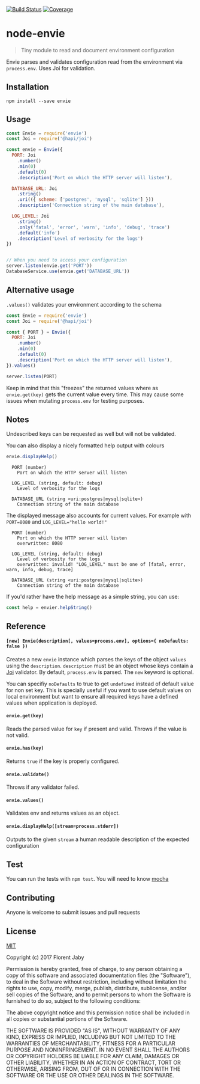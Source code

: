 [![Build Status][travis-image]][travis-url] [![Coverage][coveralls-image]][coveralls-url]

node-envie
==================

> Tiny module to read and document environment configuration

Envie parses and validates configuration read from the environment
via `process.env`. Uses Joi for validation.

Installation
------------

    npm install --save envie

Usage
-----

```javascript
const Envie = require('envie')
const Joi = require('@hapi/joi')

const envie = Envie({
  PORT: Joi
    .number()
    .min(0)
    .default(0)
    .description('Port on which the HTTP server will listen'),

  DATABASE_URL: Joi
    .string()
    .uri(({ scheme: ['postgres', 'mysql', 'sqlite'] }))
    .description('Connection string of the main database'),

  LOG_LEVEL: Joi
    .string()
    .only('fatal', 'error', 'warn', 'info', 'debug', 'trace')
    .default('info')
    .description('Level of verbosity for the logs')
})


// When you need to access your configuration
server.listen(envie.get('PORT'))
DatabaseService.use(envie.get('DATABASE_URL'))
```

Alternative usage
---

`.values()` validates your environment according to the schema

```javascript
const Envie = require('envie')
const Joi = require('@hapi/joi')

const { PORT } = Envie({
  PORT: Joi
    .number()
    .min(0)
    .default(0)
    .description('Port on which the HTTP server will listen'),
}).values()

server.listen(PORT)
```

Keep in mind that this "freezes" the returned values where as `envie.get(key)` gets
the current value every time. This may cause some issues when mutating `process.env`
for testing purposes.

Notes
---

Undescribed keys can be requested as well but will not be validated.

You can also display a nicely formatted help output with colours

```javascript
envie.displayHelp()
```

```
  PORT (number)
    Port on which the HTTP server will listen

  LOG_LEVEL (string, default: debug)
    Level of verbosity for the logs

  DATABASE_URL (string <uri:postgres|mysql|sqlite>)
    Connection string of the main database

```

The displayed message also accounts for current values. For example
with `PORT=8080` and `LOG_LEVEL="hello world!"`

```
  PORT (number)
    Port on which the HTTP server will listen
    overwritten: 8080

  LOG_LEVEL (string, default: debug)
    Level of verbosity for the logs
    overwritten: invalid! "LOG_LEVEL" must be one of [fatal, error, warn, info, debug, trace]

  DATABASE_URL (string <uri:postgres|mysql|sqlite>)
    Connection string of the main database

```

If you'd rather have the help message as a simple string, you can use:

```javascript
const help = envier.helpString()
```


Reference
---------

#### `[new] Envie(description[, values=process.env], options={ noDefaults: false })`

Creates a new `envie` instance which parses the keys of the object `values` using the `description`.
`description` must be an object whose keys contain a [Joi](https://www.npmjs.com/package/joi) validator.
By default, `process.env` is parsed. The `new` keyword is optional.

You can specifiy `noDefaults` to true to get `undefined` instead of default value for non set key.
This is specially useful if you want to use default values on local environment but want to ensure all required keys
have a defined values when application is deployed.

#### `envie.get(key)`

Reads the parsed value for `key` if present and valid. Throws if the value is not valid.

#### `envie.has(key)`

Returns `true` if the key is properly configured.

#### `envie.validate()`

Throws if any validator failed.

#### `envie.values()`

Validates env and returns values as an object.

#### `envie.displayHelp([stream=process.stderr])`

Outputs to the given `stream` a human readable description of the expected configuration

Test
----

You can run the tests with `npm test`. You will need to know [mocha][mocha-url]

Contributing
------------

Anyone is welcome to submit issues and pull requests


License
-------

[MIT](http://opensource.org/licenses/MIT)

Copyright (c) 2017 Florent Jaby

Permission is hereby granted, free of charge, to any person obtaining a copy of this software and associated documentation files (the "Software"), to deal in the Software without restriction, including without limitation the rights to use, copy, modify, merge, publish, distribute, sublicense, and/or sell copies of the Software, and to permit persons to whom the Software is furnished to do so, subject to the following conditions:

The above copyright notice and this permission notice shall be included in all copies or substantial portions of the Software.

THE SOFTWARE IS PROVIDED "AS IS", WITHOUT WARRANTY OF ANY KIND, EXPRESS OR IMPLIED, INCLUDING BUT NOT LIMITED TO THE WARRANTIES OF MERCHANTABILITY, FITNESS FOR A PARTICULAR PURPOSE AND NONINFRINGEMENT. IN NO EVENT SHALL THE AUTHORS OR COPYRIGHT HOLDERS BE LIABLE FOR ANY CLAIM, DAMAGES OR OTHER LIABILITY, WHETHER IN AN ACTION OF CONTRACT, TORT OR OTHERWISE, ARISING FROM, OUT OF OR IN CONNECTION WITH THE SOFTWARE OR THE USE OR OTHER DEALINGS IN THE SOFTWARE.


[travis-image]: http://img.shields.io/travis/Floby/node-envie/master.svg?style=flat
[travis-url]: https://travis-ci.org/Floby/node-envie
[coveralls-image]: http://img.shields.io/coveralls/Floby/node-envie/master.svg?style=flat
[coveralls-url]: https://coveralls.io/r/Floby/node-envie
[mocha-url]: https://github.com/visionmedia/mocha


